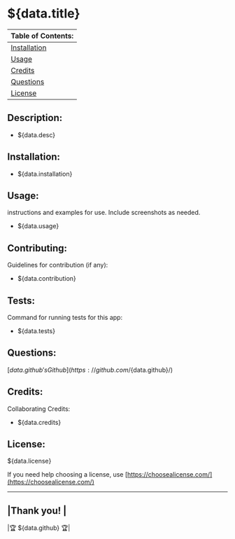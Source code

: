 # ${data.title}

|      Table of Contents:       |
|-------------------------------|
| [Installation](#installation) |
|        [Usage](#usage)        |
|     [Credits](#credits)       |
|    [Questions](#questions)    |
|     [License](#license)       |

## Description:
 - ${data.desc}

## Installation:
 - ${data.installation}


## Usage: 
 instructions and examples for use. Include screenshots as needed. 
 - ${data.usage}


## Contributing:
 Guidelines for contribution (if any):
 - ${data.contribution}  


## Tests:
Command for running tests for this app:
- ${data.tests}


## Questions:
[${data.github}'s Github](https://github.com/${data.github}/)


## Credits:
 Collaborating Credits:
 - ${data.credits}

## License:
${data.license}

If you need help choosing a license, use [https://choosealicense.com/](https://choosealicense.com/)

---

|Thank you!         |
--------------------
|🏆  ${data.github} 🏆|

